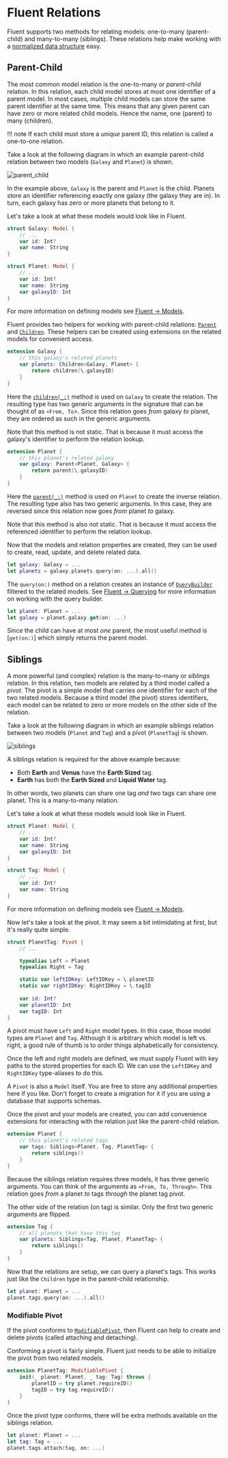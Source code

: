 # Fluent Relations

Fluent supports two methods for relating models: one-to-many (parent-child) and many-to-many (siblings). These relations help make working with a [normalized data structure](https://en.wikipedia.org/wiki/Database_normalization) easy.

## Parent-Child

The most common model relation is the one-to-many or _parent-child_ relation. In this relation, each child model stores at most one identifier of a parent model. In most cases, multiple child models can store the same parent identifier at the same time. This means that any given parent can have zero or more related child models. Hence the name, one (parent) to many (children).

!!! note
    If each child must store a _unique_ parent ID, this relation is called a one-to-one relation. 

Take a look at the following diagram in which an example parent-child relation between two models (`Galaxy` and `Planet`) is shown.

![parent_child](https://user-images.githubusercontent.com/1342803/42603097-66b1640c-853a-11e8-99ba-63f1cac50c51.png)

In the example above, `Galaxy` is the parent and `Planet` is the child. Planets store an identifier referencing exactly one galaxy (the galaxy they are in). In turn, each galaxy has zero or more planets that belong to it. 

Let's take a look at what these models would look like in Fluent.

```swift
struct Galaxy: Model {
    // ...
    var id: Int?
    var name: String
}
```

```swift
struct Planet: Model {
    // ...
    var id: Int?
    var name: String
    var galaxyID: Int
}
```

For more information on defining models see [Fluent &rarr; Models](models.md).

Fluent provides two helpers for working with parent-child relations: [`Parent`](https://api.vapor.codes/fluent/latest/Fluent/Structs/Parent.html) and [`Children`](https://api.vapor.codes/fluent/latest/Fluent/Structs/Children.html). These helpers can be created using extensions on the related models for convenient access.

```swift
extension Galaxy {
    // this galaxy's related planets
    var planets: Children<Galaxy, Planet> { 
        return children(\.galaxyID)
    }
}
```

Here the [`children(_:)`](https://api.vapor.codes/fluent/latest/Fluent/Protocols/Model.html#/s:6Fluent5ModelPAAE8childrenyAA8ChildrenVyxqd__Gs7KeyPathCyqd__2IDQzGAaBRd__8DatabaseQyd__AMRtzlF) method is used on `Galaxy` to create the relation. The resulting type has two generic arguments in the signature that can be thought of as `<From, To`>. Since this relation goes _from_ galaxy _to_ planet, they are ordered as such in the generic arguments.

Note that this method is not static. That is because it must access the galaxy's identifier to perform the relation lookup. 

```swift
extension Planet {
    // this planet's related galaxy
    var galaxy: Parent<Planet, Galaxy> {
        return parent(\.galaxyID)
    }
}
```

Here the [`parent(_:)`](https://api.vapor.codes/fluent/latest/Fluent/Protocols/Model.html#/s:6Fluent5ModelPAAE6parentyAA6ParentVyxqd__Gs7KeyPathCyx2IDQyd__GAaBRd__8DatabaseQyd__AMRtzlF) method is used on `Planet` to create the inverse relation. The resulting type also has two generic arguments. In this case, they are reversed since this relation now goes _from_ planet _to_ galaxy.

Note that this method is also not static. That is because it must access the referenced identifier to perform the relation lookup.

Now that the models and relation properties are created, they can be used to create, read, update, and delete related data.

```swift
let galaxy: Galaxy = ...
let planets = galaxy.planets.query(on: ...).all()
```

The `query(on:)` method on a relation creates an instance of [`QueryBuilder`](https://api.vapor.codes/fluent/latest/Fluent/Classes/QueryBuilder.html) filtered to the related models. See [Fluent &rarr; Querying](querying.md) for more information on working with the query builder.

```swift
let planet: Planet = ...
let galaxy = planet.galaxy.get(on: ...)
```

Since the child can have at most _one_ parent, the most useful method is [`get(on:)`] which simply returns the parent model.

## Siblings

A more powerful (and complex) relation is the many-to-many or _siblings_ relation. In this relation, two models are related by a third model called a _pivot_. The pivot is a simple model that carries one identifier for each of the two related models. Because a third model (the pivot) stores identifiers, each model can be related to zero or more models on the other side of the relation. 

Take a look at the following diagram in which an example siblings relation between two models (`Planet` and `Tag`) and a pivot (`PlanetTag`) is shown.

![siblings](https://user-images.githubusercontent.com/1342803/42603098-66c3214c-853a-11e8-84da-c228c5e90200.png)

A siblings relation is required for the above example because:

- Both **Earth** and **Venus** have the **Earth Sized** tag.
- **Earth** has both the **Earth Sized** and **Liquid Water** tag.

In other words, two planets can share one tag _and_ two tags can share one planet. This is a many-to-many relation.

Let's take a look at what these models would look like in Fluent.


```swift
struct Planet: Model {
    // ...
    var id: Int?
    var name: String
    var galaxyID: Int
}
```

```swift
struct Tag: Model {
    // ...
    var id: Int?
    var name: String
}
```

For more information on defining models see [Fluent &rarr; Models](models.md).

Now let's take a look at the pivot. It may seem a bit intimidating at first, but it's really quite simple.

```swift
struct PlanetTag: Pivot {
    // ...

    typealias Left = Planet
    typealias Right = Tag

    static var leftIDKey: LeftIDKey = \.planetID
    static var rightIDKey: RightIDKey = \.tagID
    
    var id: Int?
    var planetID: Int
    var tagID: Int
}
```

A pivot must have `Left` and `Right` model types. In this case, those model types are `Planet` and `Tag`. Although it is arbitrary which model is left vs. right, a good rule of thumb is to order things alphabetically for consistency.

Once the left and right models are defined, we must supply Fluent with key paths to the stored properties for each ID. We can use the `LeftIDKey` and `RightIDKey` type-aliases to do this.

A `Pivot` is also a `Model` itself. You are free to store any additional properties here if you like. Don't forget to create a migration for it if you are using a database that supports schemas.

Once the pivot and your models are created, you can add convenience extensions for interacting with the relation just like the parent-child relation. 

```swift
extension Planet {
    // this planet's related tags
    var tags: Siblings<Planet, Tag, PlanetTag> {
        return siblings()
    }
}
```

Because the siblings relation requires three models, it has three generic arguments. You can think of the arguments as `<From, To, Through>`. This relation goes _from_ a planet _to_ tags _through_ the planet tag pivot.

The other side of the relation (on tag) is similar. Only the first two generic arguments are flipped.

```swift
extension Tag {
    // all planets that have this tag
    var planets: Siblings<Tag, Planet, PlanetTag> {
        return siblings()
    }
}
```

Now that the relations are setup, we can query a planet's tags. This works just like the `Children` type in the parent-child relationship.

```swift
let planet: Planet = ...
planet.tags.query(on: ...).all()
```

### Modifiable Pivot

If the pivot conforms to [`ModifiablePivot`](https://api.vapor.codes/fluent/latest/Fluent/Protocols/ModifiablePivot.html), then Fluent can help to create and delete pivots (called attaching and detaching).

Conforming a pivot is fairly simple. Fluent just needs to be able to initialize the pivot from two related models.

```swift
extension PlanetTag: ModifiablePivot {
    init(_ planet: Planet, _ tag: Tag) throws {
        planetID = try planet.requireID()
        tagID = try tag.requireID()
    }
}
```

Once the pivot type conforms, there will be extra methods available on the siblings relation.

```swift
let planet: Planet = ...
let tag: Tag = ...
planet.tags.attach(tag, on: ...)
```
